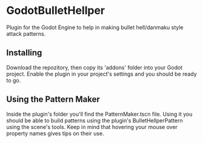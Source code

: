 # GodotBulletHellper
Plugin for the Godot Engine to help in making bullet hell/danmaku style attack patterns.

## Installing 
Download the repozitory, then copy its 'addons' folder into your Godot project. Enable the plugin in your project's settings and you should be ready to go.

## Using the Pattern Maker
Inside the plugin's folder you'll find the PatternMaker.tscn file. Using it you should be able to build patterns using the plugin's BulletHellperPattern using the scene's tools. Keep in mind that hovering your mouse over property names gives tips on their use.
